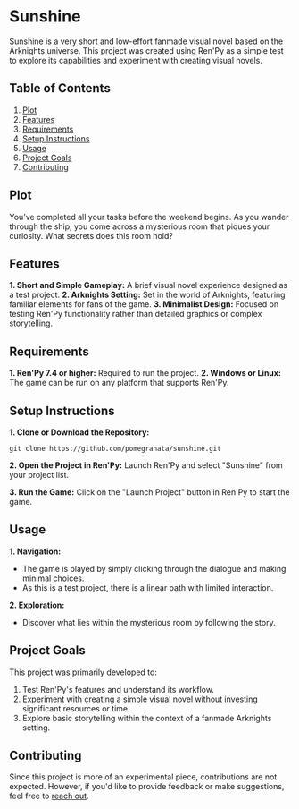 # Sunshine
Sunshine is a very short and low-effort fanmade visual novel based on the Arknights universe. This project was created using Ren'Py as a simple test to explore its capabilities and experiment with creating visual novels.

## Table of Contents
1. [Plot](#plot)
2. [Features](#features)
3. [Requirements](#requirements)
4. [Setup Instructions](#setup-instructions)
5. [Usage](#usage)
6. [Project Goals](#project-goals)
7. [Contributing](#contributing)

## Plot
You’ve completed all your tasks before the weekend begins. As you wander through the ship, you come across a mysterious room that piques your curiosity. What secrets does this room hold?

## Features
**1. Short and Simple Gameplay:** A brief visual novel experience designed as a test project.
**2. Arknights Setting:** Set in the world of Arknights, featuring familiar elements for fans of the game.
**3. Minimalist Design:** Focused on testing Ren'Py functionality rather than detailed graphics or complex storytelling.

## Requirements
**1. Ren'Py 7.4 or higher:** Required to run the project.
**2. Windows or Linux:** The game can be run on any platform that supports Ren'Py.

## Setup Instructions
**1. Clone or Download the Repository:**

```
git clone https://github.com/pomegranata/sunshine.git
```

**2. Open the Project in Ren'Py:**
Launch Ren'Py and select "Sunshine" from your project list.

**3. Run the Game:**
Click on the "Launch Project" button in Ren'Py to start the game.

## Usage
**1. Navigation:**
* The game is played by simply clicking through the dialogue and making minimal choices.
* As this is a test project, there is a linear path with limited interaction.

**2. Exploration:**
* Discover what lies within the mysterious room by following the story.

## Project Goals
This project was primarily developed to:

1. Test Ren'Py's features and understand its workflow.
2. Experiment with creating a simple visual novel without investing significant resources or time.
3. Explore basic storytelling within the context of a fanmade Arknights setting.

## Contributing
Since this project is more of an experimental piece, contributions are not expected. However, if you'd like to provide feedback or make suggestions, feel free to [reach out](discordapp.com/users/429927466975363102).